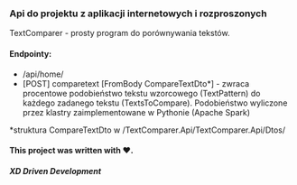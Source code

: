 ### Api do projektu  z aplikacji internetowych i rozproszonych

TextComparer - prosty program do porównywania tekstów.

#### Endpointy:
-  /api/home/
 - [POST] comparetext [FromBody CompareTextDto*]  - zwraca procentowe podobieństwo tekstu wzorcowego (TextPattern) do każdego zadanego tekstu (TextsToCompare). Podobieństwo wyliczone przez klastry zaimplementowane w Pythonie (Apache Spark) 

*struktura CompareTextDto w /TextComparer.Api/TextComparer.Api/Dtos/

#### This project was written with ❤️.


##### XD Driven Development
